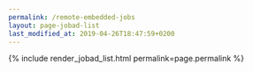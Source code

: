 ```yaml
---
permalink: /remote-embedded-jobs
layout: page-jobad-list
last_modified_at: 2019-04-26T18:47:59+0200
---
```

{% include render_jobad_list.html permalink=page.permalink %}
